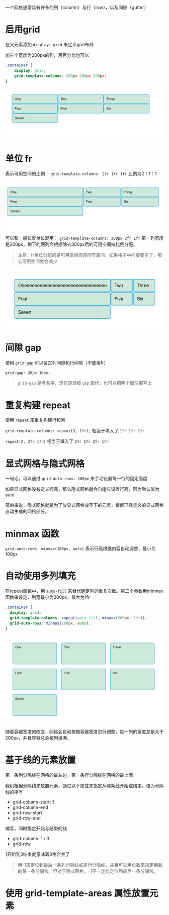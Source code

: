 一个网格通常具有许多的列（column）与行（row），以及间隙（gutter）

# 启用grid

在父元素添加 `display: grid` 来定义grid布局

加三个宽度为200px的列，用百分比也可以

```css
.container {
    display: grid;
    grid-template-columns: 200px 200px 200px;
}
```

![](./img03/1.png)

# 单位 fr

表示可用空间的比例： `grid-template-columns: 2fr 1fr 1fr` 比例为2：1：1

![](./img03/2.png)

可以和一般长度单位混用： `grid-template-columns: 300px 2fr 1fr` 第一列宽度是300px，剩下的两列会根据除去300px后的可用空间按比例分配。

> 注意：fr单位分配的是可用空间而非所有空间，如果格子中内容变多了，那么可用空间就会减少

![](./img03/3.png)

# 间隙 gap

使用 `grid-gap` 可以设定列间隙和行间隙（不能用fr）

```css
grid-gap: 20px 10px;
```

> `grid-gap` 是老名字，现在逐渐被 `gap` 取代，也可以把两个属性都写上

# 重复构建 repeat

使用 `repeat` 来重复构建行和列

`grid-template-columns: repeat(3, 1fr);` 相当于填入了 `1fr 1fr 1fr`

`repeat(2, 2fr 1fr)` 相当于填入了 `2fr 1fr 2fr 1fr`

# 显式网格与隐式网格

一句话，可以通过 `grid-auto-rows: 100px` 来手动设置每一行的固定高度

如果显式网格没有定义行高，那么隐式网格就会自适应设置行高，因为默认值为auto

简单来说，隐式网格就是为了放显式网格放不下的元素，根据已经定义的显式网格自动生成的网格部分。

# minmax 函数

`grid-auto-rows: minmax(100px, auto)` 表示行高根据内容自动调整，最小为100px

# 自动使用多列填充

在repeat函数中，用 `auto-fill` 来替代确定列的重复次数。第二个参数用minmax函数来设定，列宽最小为200px，最大为1fr

```css
.container {
  display: grid;
  grid-template-columns: repeat(auto-fill, minmax(200px, 1fr));
  grid-auto-rows: minmax(100px, auto);
}
```

![](./img03/fill.png)

随着容器宽度的改变，网格会自动根据容器宽度进行调整，每一列的宽度总是大于200px，并且容器总会被列填满。

# 基于线的元素放置

第一条列分隔线在网格的最左边，第一条行分隔线在网格的最上面

我们根据分隔线来放置元素，通过以下属性来指定从哪条线开始或结束，值为分隔线的序号

- grid-column-start: 1
- grid-column-end
- grid-row-start
- grid-row-end

缩写，同时指定开始与结束的线

- grid-column: 1 / 3
- grid-row

1开始到3结束就意味着3格合并了

> 用-1来定位到最后一条列分隔线或是行分隔线，并且可以用负数来指定倒数的某一条分隔线。但对于隐式网格，-1不一定能定位到最后一条分隔线。

# 使用 grid-template-areas 属性放置元素

